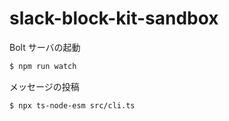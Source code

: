 # slack-block-kit-sandbox

Bolt サーバの起動

```bash
$ npm run watch
```

メッセージの投稿

```bash
$ npx ts-node-esm src/cli.ts
```
